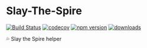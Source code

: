 # Slay-The-Spire

[![Build Status](https://travis-ci.com/SudoLand/Slay-The-Spire.svg?branch=master)](https://travis-ci.com/SudoLand/Slay-The-Spire)
[![codecov](https://codecov.io/gh/SudoLand/Slay-The-Spire/branch/master/graph/badge.svg)](https://codecov.io/gh/SudoLand/Slay-The-Spire)
[![npm version](https://badge.fury.io/js/slay-the-spire.svg)](https://badge.fury.io/js/slay-the-spire)
[![downloads](https://img.shields.io/npm/dm/slay-the-spire.svg)](https://www.npmjs.com/package/slay-the-spire)

:sweat_drops: Slay the Spire helper
